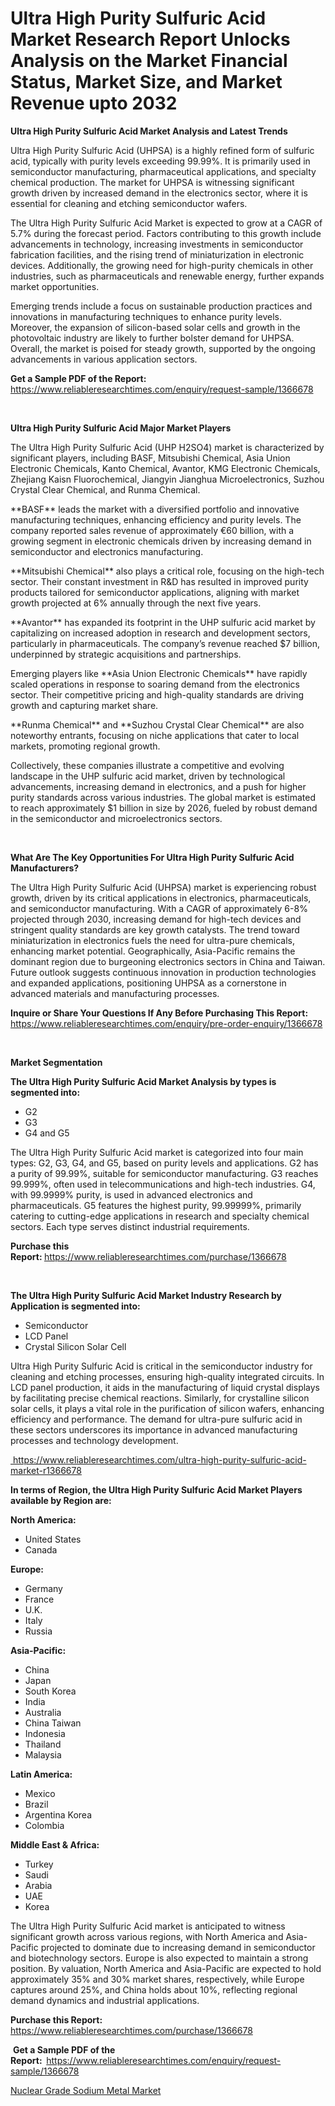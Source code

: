 <p><h1>Ultra High Purity Sulfuric Acid Market Research Report Unlocks Analysis on the Market Financial Status, Market Size, and Market Revenue upto 2032</h1></p><p><strong>Ultra High Purity Sulfuric Acid Market Analysis and Latest Trends</strong></p>
<p><p>Ultra High Purity Sulfuric Acid (UHPSA) is a highly refined form of sulfuric acid, typically with purity levels exceeding 99.99%. It is primarily used in semiconductor manufacturing, pharmaceutical applications, and specialty chemical production. The market for UHPSA is witnessing significant growth driven by increased demand in the electronics sector, where it is essential for cleaning and etching semiconductor wafers.</p><p>The Ultra High Purity Sulfuric Acid Market is expected to grow at a CAGR of 5.7% during the forecast period. Factors contributing to this growth include advancements in technology, increasing investments in semiconductor fabrication facilities, and the rising trend of miniaturization in electronic devices. Additionally, the growing need for high-purity chemicals in other industries, such as pharmaceuticals and renewable energy, further expands market opportunities.</p><p>Emerging trends include a focus on sustainable production practices and innovations in manufacturing techniques to enhance purity levels. Moreover, the expansion of silicon-based solar cells and growth in the photovoltaic industry are likely to further bolster demand for UHPSA. Overall, the market is poised for steady growth, supported by the ongoing advancements in various application sectors.</p></p>
<p><strong>Get a Sample PDF of the Report:&nbsp;</strong> <a href="https://www.reliableresearchtimes.com/enquiry/request-sample/1366678?utm_campaign=2583&utm_medium=2&utm_source=Github&utm_content=ia&utm_term=22032025&utm_id=ultra-high-purity-sulfuric-acid">https://www.reliableresearchtimes.com/enquiry/request-sample/1366678</a></p>
<p>&nbsp;</p>
<p><strong>Ultra High Purity Sulfuric Acid Major Market Players</strong></p>
<p><p>The Ultra High Purity Sulfuric Acid (UHP H2SO4) market is characterized by significant players, including BASF, Mitsubishi Chemical, Asia Union Electronic Chemicals, Kanto Chemical, Avantor, KMG Electronic Chemicals, Zhejiang Kaisn Fluorochemical, Jiangyin Jianghua Microelectronics, Suzhou Crystal Clear Chemical, and Runma Chemical. </p><p>**BASF** leads the market with a diversified portfolio and innovative manufacturing techniques, enhancing efficiency and purity levels. The company reported sales revenue of approximately €60 billion, with a growing segment in electronic chemicals driven by increasing demand in semiconductor and electronics manufacturing.</p><p>**Mitsubishi Chemical** also plays a critical role, focusing on the high-tech sector. Their constant investment in R&D has resulted in improved purity products tailored for semiconductor applications, aligning with market growth projected at 6% annually through the next five years.</p><p>**Avantor** has expanded its footprint in the UHP sulfuric acid market by capitalizing on increased adoption in research and development sectors, particularly in pharmaceuticals. The company’s revenue reached $7 billion, underpinned by strategic acquisitions and partnerships.</p><p>Emerging players like **Asia Union Electronic Chemicals** have rapidly scaled operations in response to soaring demand from the electronics sector. Their competitive pricing and high-quality standards are driving growth and capturing market share.</p><p>**Runma Chemical** and **Suzhou Crystal Clear Chemical** are also noteworthy entrants, focusing on niche applications that cater to local markets, promoting regional growth. </p><p>Collectively, these companies illustrate a competitive and evolving landscape in the UHP sulfuric acid market, driven by technological advancements, increasing demand in electronics, and a push for higher purity standards across various industries. The global market is estimated to reach approximately $1 billion in size by 2026, fueled by robust demand in the semiconductor and microelectronics sectors.</p></p>
<p>&nbsp;</p>
<p><strong>What Are The Key Opportunities For Ultra High Purity Sulfuric Acid Manufacturers?</strong></p>
<p><p>The Ultra High Purity Sulfuric Acid (UHPSA) market is experiencing robust growth, driven by its critical applications in electronics, pharmaceuticals, and semiconductor manufacturing. With a CAGR of approximately 6-8% projected through 2030, increasing demand for high-tech devices and stringent quality standards are key growth catalysts. The trend toward miniaturization in electronics fuels the need for ultra-pure chemicals, enhancing market potential. Geographically, Asia-Pacific remains the dominant region due to burgeoning electronics sectors in China and Taiwan. Future outlook suggests continuous innovation in production technologies and expanded applications, positioning UHPSA as a cornerstone in advanced materials and manufacturing processes.</p></p>
<p><strong>Inquire or Share Your Questions If Any Before Purchasing This Report:</strong> <a href="https://www.reliableresearchtimes.com/enquiry/pre-order-enquiry/1366678?utm_campaign=2583&utm_medium=2&utm_source=Github&utm_content=ia&utm_term=22032025&utm_id=ultra-high-purity-sulfuric-acid">https://www.reliableresearchtimes.com/enquiry/pre-order-enquiry/1366678</a></p>
<p>&nbsp;</p>
<p><strong>Market Segmentation</strong></p>
<p><strong>The Ultra High Purity Sulfuric Acid Market Analysis by types is segmented into:</strong></p>
<p><ul><li>G2</li><li>G3</li><li>G4 and G5</li></ul></p>
<p><p>The Ultra High Purity Sulfuric Acid market is categorized into four main types: G2, G3, G4, and G5, based on purity levels and applications. G2 has a purity of 99.99%, suitable for semiconductor manufacturing. G3 reaches 99.999%, often used in telecommunications and high-tech industries. G4, with 99.9999% purity, is used in advanced electronics and pharmaceuticals. G5 features the highest purity, 99.99999%, primarily catering to cutting-edge applications in research and specialty chemical sectors. Each type serves distinct industrial requirements.</p></p>
<p><strong>Purchase this Report:&nbsp;</strong><a href="https://www.reliableresearchtimes.com/purchase/1366678?utm_campaign=2583&utm_medium=2&utm_source=Github&utm_content=ia&utm_term=22032025&utm_id=ultra-high-purity-sulfuric-acid">https://www.reliableresearchtimes.com/purchase/1366678</a></p>
<p>&nbsp;</p>
<p><strong>The Ultra High Purity Sulfuric Acid Market Industry Research by Application is segmented into:</strong></p>
<p><ul><li>Semiconductor</li><li>LCD Panel</li><li>Crystal Silicon Solar Cell</li></ul></p>
<p><p>Ultra High Purity Sulfuric Acid is critical in the semiconductor industry for cleaning and etching processes, ensuring high-quality integrated circuits. In LCD panel production, it aids in the manufacturing of liquid crystal displays by facilitating precise chemical reactions. Similarly, for crystalline silicon solar cells, it plays a vital role in the purification of silicon wafers, enhancing efficiency and performance. The demand for ultra-pure sulfuric acid in these sectors underscores its importance in advanced manufacturing processes and technology development.</p></p>
<p><a href="https://www.reliableresearchtimes.com/ultra-high-purity-sulfuric-acid-market-r1366678?utm_campaign=2583&utm_medium=2&utm_source=Github&utm_content=ia&utm_term=22032025&utm_id=ultra-high-purity-sulfuric-acid">&nbsp;https://www.reliableresearchtimes.com/ultra-high-purity-sulfuric-acid-market-r1366678</a></p>
<p><strong>In terms of Region, the Ultra High Purity Sulfuric Acid Market Players available by Region are:</strong></p>
<p>
    <p> <strong> North America: </strong>
        <ul>
            <li>United States</li>
            <li>Canada</li>
        </ul>
        </p> 
    <p> <strong> Europe: </strong>
        <ul>
            <li>Germany</li>
            <li>France</li>
            <li>U.K.</li>
            <li>Italy</li>
            <li>Russia</li>
        </ul>
        </p> 
    <p> <strong> Asia-Pacific: </strong>
        <ul>
            <li>China</li>
            <li>Japan</li>
            <li>South Korea</li>
            <li>India</li>
            <li>Australia</li>
            <li>China Taiwan</li>
            <li>Indonesia</li>
            <li>Thailand</li>
            <li>Malaysia</li>
        </ul>
        </p> 
    <p> <strong> Latin America: </strong>
        <ul>
            <li>Mexico</li>
            <li>Brazil</li>
            <li>Argentina Korea</li>
            <li>Colombia</li>
        </ul>
        </p> 
    <p> <strong> Middle East & Africa: </strong>
        <ul>
            <li>Turkey</li>
            <li>Saudi</li>
            <li>Arabia</li>
            <li>UAE</li>
            <li>Korea</li>
        </ul>
    </p>
    </p>
<p><p>The Ultra High Purity Sulfuric Acid market is anticipated to witness significant growth across various regions, with North America and Asia-Pacific projected to dominate due to increasing demand in semiconductor and biotechnology sectors. Europe is also expected to maintain a strong position. By valuation, North America and Asia-Pacific are expected to hold approximately 35% and 30% market shares, respectively, while Europe captures around 25%, and China holds about 10%, reflecting regional demand dynamics and industrial applications.</p></p>
<p><strong>Purchase this Report: </strong><a href="https://www.reliableresearchtimes.com/purchase/1366678?utm_campaign=2583&utm_medium=2&utm_source=Github&utm_content=ia&utm_term=22032025&utm_id=ultra-high-purity-sulfuric-acid">https://www.reliableresearchtimes.com/purchase/1366678</a></p>
<p>&nbsp;<strong>Get a Sample PDF of the Report:&nbsp;&nbsp;</strong><a href="https://www.reliableresearchtimes.com/enquiry/request-sample/1366678?utm_campaign=2583&utm_medium=2&utm_source=Github&utm_content=ia&utm_term=22032025&utm_id=ultra-high-purity-sulfuric-acid">https://www.reliableresearchtimes.com/enquiry/request-sample/1366678</a></p>
<p><strong></strong></p>
<p><p><a href="https://github.com/ulyssacrayne00231/Market-Research-Report-List-1/blob/main/nuclear-grade-sodium-metal-market.md?utm_campaign=2583&utm_medium=2&utm_source=Github&utm_content=ia&utm_term=22032025&utm_id=ultra-high-purity-sulfuric-acid">Nuclear Grade Sodium Metal Market</a></p></p>